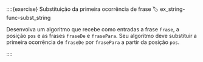 ::::{exercise} Substituição da primeira ocorrência de frase
:label: ex_string-func-subst_string

Desenvolva um algoritmo que recebe como entradas a frase `frase`, a posição `pos` e as frases `fraseDe` e `frasePara`. Seu algoritmo deve substituir a primeira ocorrência de `fraseDe` por `frasePara` a partir da posição `pos`.

::::

